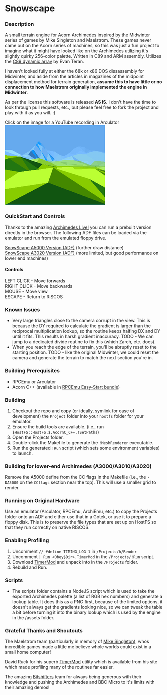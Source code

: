 # Snowscape

### Description
A small terrain engine for Acorn Archimedes inspired by the Midwinter series of games by Mike Singleton and Maelstrom. These games never came out on the Acorn  series of machines, so this was just a fun project to imagine what it might have looked like on the Archimedes utilizing it's slightly quirky 256-color palette. Written in C89 and ARM assembly. Utilizes the [C89 dynamic array](https://github.com/eteran/c-vector) by Evan Teran.

I haven't looked fully at either the 68k or x86 DOS dissassembly for Midwinter, and aside from the articles in magazines of the midpoint displacement method for terrain generation, **assume this to have little or no connection to how Maelstrom originally implemented the engine in Midwinter**.

As per the license this software is released **AS IS**. I don't have the time to look through pull requests, etc., but please feel free to fork the project and play with it as you will. :)

Click on the image for a YouTube recording in Arculator\
[![Click on the image for a YouTube recording in Arculator](terrain.png)](http://www.youtube.com/watch?v=fiJSxuPCPes "YouTube Video")

### QuickStart and Controls
Thanks to the amazing [Archimedes Live!](https://archi.medes.live/) you can run a prebuilt version directly in the browser. The following ADF files can be loaded via the emulator and run from the emulated floppy drive.

[SnowScape A5000 Version (ADF)](https://github.com/arkiruthis/snowscape/releases/download/v1.0.0/snowscapeA5000.adf) (further draw distance)\
[SnowScape A3020 Version (ADF)](https://github.com/arkiruthis/snowscape/releases/download/v1.0.0/snowscapeA3020.adf) (more limited, but good performance on lower end machines)

#### Controls
LEFT CLICK - Move forwards\
RIGHT CLICK - Move backwards\
MOUSE - Move view\
ESCAPE - Return to RISCOS

### Known Issues
- Very large triangles close to the camera corrupt in the view. This is because the DY required to calculate the gradient is larger than the reciprocal multiplication lookup, so the routine keeps halfing DX and DY until it fits. This results in harsh gradient inaccuracy. TODO - We can jump to a dedicated divide routine to fix this (which Zarch, etc. does). 
- When you reach the edge of the terrain, you'll be abruptly reset to the starting position. TODO - like the original Midwinter, we could reset the camera and generate the terrain to match the next section you're in. 

### Building Prerequisites
- RPCEmu or Arculator
- Acorn C++ (available in [RPCEmu Easy-Start bundle](https://www.marutan.net/rpcemu/index.php))

### Building
1. Checkout the repo and copy (or ideally, symlink for ease of development) the `Project` folder into your `hostfs` folder for your emulator.
2. Ensure the build tools are available. (i.e., run `$HostFS::HostFS.$.AcornC_C++.!SetPaths`)
3. Open the Projects folder.
4. Double-click the Makefile to generate the `!MeshRenderer` executable.
5. Run the generated `!Run` script (which sets some environment variables) to launch.

### Building for lower-end Archimedes (A3000/A3010/A3020)
Remove the A5000 define from the CC flags in the Makefile (i.e., the `-DA5000` on the `CCflags` section near the top). This will use a smaller grid to render.

### Running on Original Hardware
Use an emulator (Arculator, RPCEmu, ArchiEmu, etc.) to copy the Projects folder onto an ADF and either use that in a Gotek, or use it to prepare a floppy disk. This is to preserve the file types that are set up on HostFS so that they run correctly on native RISCOS. 

### Enabling Profiling
1. Uncomment `// #define TIMING_LOG 1` in `/Projects/h/Render`
2. Uncomment `| Run <Obey$Dir>.TimerMod` in the `/Projects/!Run` script.
3. Download [TimerMod](https://armclub.org.uk/free/) and unpack into in the `/Projects` folder.
4. Rebuild and Run.

### Scripts
- The scripts folder contains a NodeJS script which is used to take the exported Archimedes palette (a list of RGB hex numbers) and generate a lookup table. It does this as a PNG first, because of the limited options, it doesn't always get the gradients looking nice, so we can tweak the table a bit before turning it into the binary lookup which is used by the engine in the /assets folder. 

### Grateful Thanks and Shoutouts
The Maelstrom team (particularly in memory of [Mike Singleton](https://en.wikipedia.org/wiki/Mike_Singleton)), whos incredible games made a little me believe whole worlds could exist in a small home computer!

David Ruck for his superb [TimerMod](https://armclub.org.uk/free/) utility which is available from his site which made profiling many of the routines far easier.

The amazing [Bitshifters](https://bitshifters.github.io/index.html) team for always being generous with their knowledge and pushing the Archimedes and BBC Micro to it's limits with their amazing demos!
